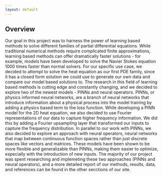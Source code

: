 ```yaml
---
layout: default
---
```


## Overview

Our goal in this project was to harness the power of learning based methods to solve different families of partial differential equations. While traditional numerical methods require complicated finite approximations, learning based methods can offer dramatically faster solutions - for example, models have been developed to solve the Navier Stokes equation 1000 times faster than normal solvers. For our specific use case, we decided to attempt to solve the heat equation as our first PDE family, since it has a closed form solution we could use to generate our own data and compare our model based solutions to. The research in this field of learning based methods is cutting edge and constantly changing, and we decided to explore two of the newest models - PINNs and neural operators. PINNs, or physics informed neural networks, are a branch of neural networks that introduce information about a physical process into the model training by adding a physics based term to the loss function. While developing a PINN model for the 2D heat equation, we also decided to use Fourier representations of our data to capture higher frequency information. We did this by adding a Fourier upsampling layer that transformed our inputs to capture the frequency distribution. In parallel to our work with PINNs, we also decided to explore an approach with neural operators, neural networks that map between continuous function spaces rather than just discrete spaces like vectors and matrices. These models have been shown to be more flexible and generalizable than PINNs, making them easier to optimize, especially with the introduction of new inputs. The majority of our project was spent researching and implemeting these two approaches (PINNs and neural operators), and a more detailed report of our methods, results, data, and references can be found in the other secctions of our site.
